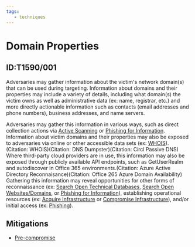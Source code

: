 ```yaml
---
tags:
   - techniques
---
```

# Domain Properties
## ID:T1590/001
Adversaries may gather information about the victim's network domain(s) that can be used during targeting. Information about domains and their properties may include a variety of details, including what domain(s) the victim owns as well as administrative data (ex: name, registrar, etc.) and more directly actionable information such as contacts (email addresses and phone numbers), business addresses, and name servers.

Adversaries may gather this information in various ways, such as direct collection actions via [Active Scanning](/mitre/techniques/T1595) or [Phishing for Information](/mitre/techniques/T1598). Information about victim domains and their properties may also be exposed to adversaries via online or other accessible data sets (ex: [WHOIS](/mitre/techniques/T1596/002)).(Citation: WHOIS)(Citation: DNS Dumpster)(Citation: Circl Passive DNS) Where third-party cloud providers are in use, this information may also be exposed through publicly available API endpoints, such as GetUserRealm and autodiscover in Office 365 environments.(Citation: Azure Active Directory Reconnaisance)(Citation: Office 265 Azure Domain Availability) Gathering this information may reveal opportunities for other forms of reconnaissance (ex: [Search Open Technical Databases](/mitre/techniques/T1596), [Search Open Websites/Domains](/mitre/techniques/T1593), or [Phishing for Information](/mitre/techniques/T1598)), establishing operational resources (ex: [Acquire Infrastructure](/mitre/techniques/T1583) or [Compromise Infrastructure](/mitre/techniques/T1584)), and/or initial access (ex: [Phishing](/mitre/techniques/T1566)).
## Mitigations
* [Pre-compromise](mitigations/M1056)
